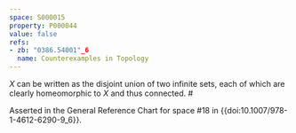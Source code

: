 ```yaml
---
space: S000015
property: P000044
value: false
refs:
- zb: "0386.54001"_6
  name: Counterexamples in Topology
---
```


$X$ can be written as the disjoint union of two infinite sets, each of which are clearly homeomorphic to $X$ and thus connected. #

Asserted in the General Reference Chart for space #18 in
{{doi:10.1007/978-1-4612-6290-9_6}}.
